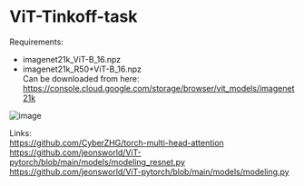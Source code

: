 # ViT-Tinkoff-task

Requirements:<br/>
- imagenet21k_ViT-B_16.npz<br/>
- imagenet21k_R50+ViT-B_16.npz<br/>
Can be downloaded from here: https://console.cloud.google.com/storage/browser/vit_models/imagenet21k

![image](https://user-images.githubusercontent.com/35810548/114421170-af790400-9bbd-11eb-8af4-6ef1906e3bef.png)

Links:<br/>
https://github.com/CyberZHG/torch-multi-head-attention<br/>
https://github.com/jeonsworld/ViT-pytorch/blob/main/models/modeling_resnet.py<br/>
https://github.com/jeonsworld/ViT-pytorch/blob/main/models/modeling.py<br/>

